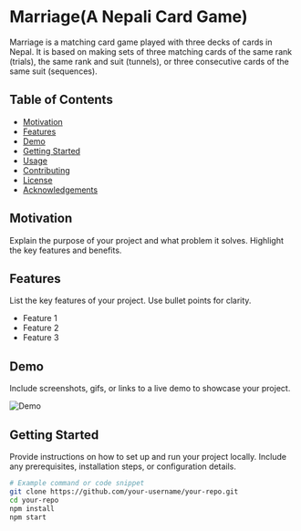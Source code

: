 # Marriage(A Nepali Card Game)

Marriage is a matching card game played with three decks of cards in Nepal. It is based on making sets of three matching cards of the same rank (trials), the same rank and suit (tunnels), or three consecutive cards of the same suit (sequences).

## Table of Contents

- [Motivation](#motivation)
- [Features](#features)
- [Demo](#demo)
- [Getting Started](#getting-started)
- [Usage](#usage)
- [Contributing](#contributing)
- [License](#license)
- [Acknowledgements](#acknowledgements)

## Motivation

Explain the purpose of your project and what problem it solves. Highlight the key features and benefits.

## Features

List the key features of your project. Use bullet points for clarity.

- Feature 1
- Feature 2
- Feature 3

## Demo

Include screenshots, gifs, or links to a live demo to showcase your project.

![Demo](url_to_demo_gif_or_screenshot)

## Getting Started

Provide instructions on how to set up and run your project locally. Include any prerequisites, installation steps, or configuration details.

```bash
# Example command or code snippet
git clone https://github.com/your-username/your-repo.git
cd your-repo
npm install
npm start
